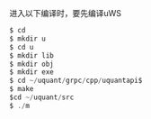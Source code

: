 进入以下编译时，要先编译uWS



```c
$ cd 
$ mkdir u
$ cd u
$ mkdir lib
$ mkdir obj
$ mkdir exe
$ cd ~/uquant/grpc/cpp/uquantapi$ 
$ make 
$cd ~/uquant/src
$ ./m
```
